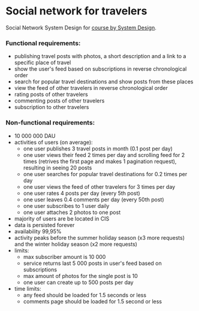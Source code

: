 # Social network for travelers

Social Network System Design for [course by System Design](https://balun.courses/courses/system_design).

### Functional requirements:

- publishing travel posts with photos, a short description and a link to a specific place of travel
- show the user's feed based on subscriptions in reverse chronological order
- search for popular travel destinations and show posts from these places
- view the feed of other travelers in reverse chronological order
- rating posts of other travelers
- commenting posts of other travelers
- subscription to other travelers
  
### Non-functional requirements:

- 10 000 000 DAU
- activities of users (on average):
  - one user publishes 3 travel posts in month (0.1 post per day)
  - one user views their feed 2 times per day and scrolling feed for 2 times (retrives the first page and makes 1 pagination request), resulting in seeing 20 posts
  - one user searches for popular travel destinations for 0.2 times per day
  - one user views the feed of other travelers for 3 times per day
  - one user rates 4 posts per day (every 5th post)
  - one user leaves 0.4 comments per day (every 50th post)
  - one user subscribes to 1 user daily
  - one user attaches 2 photos to one post
- majority of users are be located in CIS
- data is persisted forever
- availability 99,95%
- activity peaks before the summer holiday season (x3 more requests) and the winter holiday season (x2 more requests)
- limits:
  - max subscriber amount is 10 000
  - service returns last 5 000 posts in user's feed based on subscriptions
  - max amount of photos for the single post is 10
  - one user can create up to 500 posts per day
- time limits:
  - any feed should be loaded for 1.5 seconds or less
  - comments page should be loaded for 1.5 second or less
